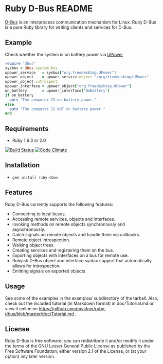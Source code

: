 # Ruby D-Bus README

[D-Bus](http://dbus.freedesktop.org) is an interprocess communication
mechanism for Linux.
Ruby D-Bus is a pure Ruby library for writing clients and services for D-Bus.

## Example

Check whether the system is on battery power
via [UPower](http://upower.freedesktop.org/docs/UPower.html#UPower:OnBattery)

```ruby
require "dbus"
sysbus = DBus.system_bus
upower_service   = sysbus["org.freedesktop.UPower"]
upower_object    = upower_service.object "/org/freedesktop/UPower"
upower_object.introspect
upower_interface = upower_object["org.freedesktop.UPower"]
on_battery       = upower_interface["OnBattery"]
if on_battery
  puts "The computer IS on battery power."
else
  puts "The computer IS NOT on battery power."
end
```

## Requirements

- Ruby 1.9.3 or 2.0

[![Build Status](https://travis-ci.org/mvidner/ruby-dbus.png)](https://travis-ci.org/mvidner/ruby-dbus)
[![Code Climate](https://codeclimate.com/github/mvidner/ruby-dbus.png)](https://codeclimate.com/github/mvidner/ruby-dbus)

## Installation

- `gem install ruby-dbus`

## Features

Ruby D-Bus currently supports the following features:

 * Connecting to local buses.
 * Accessing remote services, objects and interfaces.
 * Invoking methods on remote objects synchronously and asynchronously.
 * Catch signals on remote objects and handle them via callbacks.
 * Remote object introspection.
 * Walking object trees.
 * Creating services and registering them on the bus.
 * Exporting objects with interfaces on a bus for remote use.
 * Rubyish D-Bus object and interface syntax support that automatically
   allows for introspection.
 * Emitting signals on exported objects.

## Usage

 See some of the examples in the examples/ subdirectory of the tarball.
 Also, check out the included tutorial (in Markdown format) in doc/Tutorial.md
 or view it online on
 <https://github.com/mvidner/ruby-dbus/blob/master/doc/Tutorial.md> .

## License

 Ruby D-Bus is free software; you can redistribute it and/or modify it
 under the terms of the GNU Lesser General Public License as published by the
 Free Software Foundation; either version 2.1 of the License, or (at
 your option) any later version.
